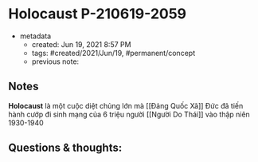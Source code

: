 # Holocaust P-210619-2059

- metadata
	- created: Jun 19, 2021 8:57 PM 
	- tags: #created/2021/Jun/19, #permanent/concept 
	- previous note:

## Notes
**Holocaust** là một cuộc diệt chủng lớn mà [[Đảng Quốc Xã]] Đức đã tiến hành cướp đi sinh mạng của 6 triệu người [[Người Do Thái]] vào thập niên 1930-1940

## Questions & thoughts:
